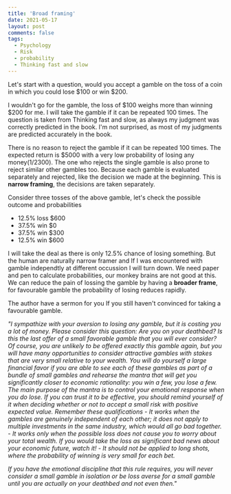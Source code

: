 ```yaml
---
title: 'Broad framing'
date: 2021-05-17
layout: post
comments: false
tags:
  - Psychology
  - Risk
  - probability
  - Thinking fast and slow
---
```


Let's start with a question, would you accept a gamble on the toss of a coin in
which you could lose $100 or win $200.

I wouldn't go for the gamble, the loss of $100 weighs more than winning $200 for me.
I will take the gamble if it can be repeated 100 times. The question is taken from
Thinking fast and slow, as always my judgment was correctly predicted in the book.
I'm not surprised, as most of my judgments are predicted accurately in the book.

There is no reason to reject the gamble if it can be repeated 100 times. The expected
return is $5000 with a very low probability of losing any money(1/2300). The one who
rejects the single gamble is also prone to reject similar other gambles too. Because
each gamble is evaluated separately and rejected, like the decision we made at the
beginning. This is **narrow framing**, the decisions are taken separately.

Consider three tosses of the above gamble,  let's check the possible outcome and probabilities

- 12.5%  loss $600
- 37.5%  win $0
- 37.5%  win $300
- 12.5% win $600

I will take the deal as there is only 12.5% chance of losing something. But the
human are naturally narrow framer and If I was encountered with gamble independtly
at different occussion I will turn down. We need paper and pen to calculate probabilities,
our monkey brains are not good at this. We can reduce the pain of lossing the gamble
by having a **broader frame**, for favourable gamble the probability of losing reduces rapidly.

The author have a sermon for you If you still haven't convinced for taking a favourable gamble.

<em>
"I sympathize with your aversion to losing any gamble, but it is
costing you a lot of money. Please consider this question: Are you on
your deathbed? Is this the last offer of a small favorable gamble that
you will ever consider? Of course, you are unlikely to be offered
exactly this gamble again, but you will have many opportunities to
consider attractive gambles with stakes that are very small relative
to your wealth. You will do yourself a large financial favor if you are
able to see each of these gambles as part of a bundle of small
gambles and rehearse the mantra that will get you significantly
closer to economic rationality: you win a few, you lose a few. The
main purpose of the mantra is to control your emotional response
when you do lose. If you can trust it to be effective, you should
remind yourself of it when deciding whether or not to accept a small
risk with positive expected value. Remember these qualifications
</em>
- <em> It works when the gambles are genuinely independent of each
other; it does not apply to multiple investments in the same
industry, which would all go bad together.</em>
- <em> It works only when the possible loss does not cause you to worry
about your total wealth. If you would take the loss as significant
bad news about your economic future, watch it!</em>
- <em> It should not be applied to long shots, where the probability of winning
    is very small for each bet.</em>

*If you have the emotional discipline that this rule requires, you will never
consider a small gamble in isolation or be loss averse for a small gamble until
you are actually on your deathbed and not even then."*
